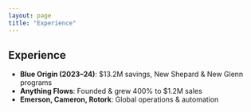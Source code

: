 ```yaml
---
layout: page
title: "Experience"
---
```


## Experience

- **Blue Origin (2023–24)**: $13.2M savings, New Shepard & New Glenn programs
- **Anything Flows**: Founded & grew 400% to $1.2M sales
- **Emerson, Cameron, Rotork**: Global operations & automation